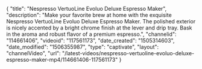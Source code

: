 {
    "title": "Nespresso VertuoLine Evoluo Deluxe Espresso Maker",
    "description": "Make your favorite brew at home with the exquisite Nespresso VertuoLine Evoluo Deluxe Espresso Maker. The polished exterior is nicely accented by a bright chrome finish at the lever and drip tray. Bask in the aroma and robust flavor of a premium espresso.",
    "channelid": "114661406",
    "videoid": "117561173",
    "date_created": "1505314603",
    "date_modified": "1506355987",
    "type": "captivate",
    "layout": "channelVideo",
    "url": "\/latest-videos\/nespresso-vertuoline-evoluo-deluxe-espresso-maker-mp4\/114661406-117561173"
}